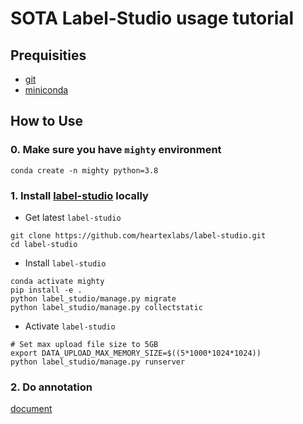 # SOTA Label-Studio usage tutorial

## Prequisities

- [git](https://git-scm.com/downloads)
- [miniconda](https://docs.conda.io/en/latest/miniconda.html)

## How to Use

### 0. Make sure you have `mighty` environment

```shell
conda create -n mighty python=3.8
```

### 1. Install [label-studio](https://labelstud.io/) locally

- Get latest `label-studio`

```shell
git clone https://github.com/heartexlabs/label-studio.git
cd label-studio
```

- Install `label-studio`

```shell
conda activate mighty
pip install -e .
python label_studio/manage.py migrate
python label_studio/manage.py collectstatic
```

- Activate `label-studio`

```shell
# Set max upload file size to 5GB
export DATA_UPLOAD_MAX_MEMORY_SIZE=$((5*1000*1024*1024))
python label_studio/manage.py runserver
```

### 2. Do annotation

[document](https://labelstud.io/guide/get_started.html#Quick-start)
